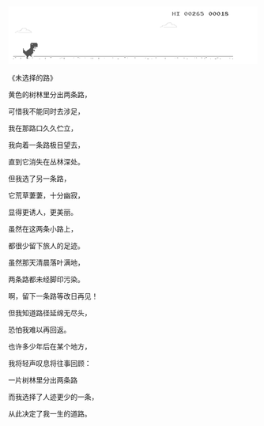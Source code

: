 ![game](https://github.com/pdliuw/pdliuw/blob/master/gif/game.gif?raw=true)



《未选择的路》

黄色的树林里分出两条路，

可惜我不能同时去涉足，

我在那路口久久伫立，

我向着一条路极目望去，

直到它消失在丛林深处。

但我选了另一条路，

它荒草萋萋，十分幽寂，

显得更诱人，更美丽。

虽然在这两条小路上，

都很少留下旅人的足迹。

虽然那天清晨落叶满地，

两条路都未经脚印污染。

啊，留下一条路等改日再见！

但我知道路径延绵无尽头，

恐怕我难以再回返。

也许多少年后在某个地方，

我将轻声叹息将往事回顾：

一片树林里分出两条路

而我选择了人迹更少的一条，

从此决定了我一生的道路。




